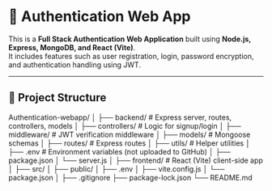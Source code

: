 # 🧩 Authentication Web App

This is a **Full Stack Authentication Web Application** built using **Node.js, Express, MongoDB, and React (Vite)**.  
It includes features such as user registration, login, password encryption, and authentication handling using JWT.

---

## 🚀 Project Structure

Authentication-webapp/
│
├── backend/ # Express server, routes, controllers, models
│ ├── controllers/ # Logic for signup/login
│ ├── middleware/ # JWT verification middleware
│ ├── models/ # Mongoose schemas
│ ├── routes/ # Express routes
│ ├── utils/ # Helper utilities
│ ├── .env # Environment variables (not uploaded to GitHub)
│ ├── package.json
│ └── server.js
│
├── frontend/ # React (Vite) client-side app
│ ├── src/
│ ├── public/
│ ├── .env
│ ├── vite.config.js
│ └── package.json
│
├── .gitignore
├── package-lock.json
└── README.md
